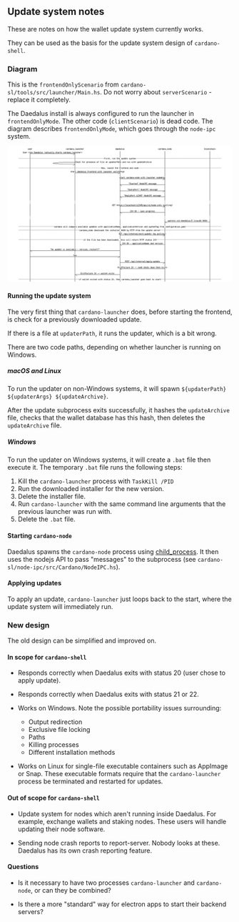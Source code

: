 ## Update system notes

These are notes on how the wallet update system currently works.

They can be used as the basis for the update system design of `cardano-shell`.

### Diagram

This is the `frontendOnlyScenario` from `cardano-sl/tools/src/launcher/Main.hs`.
Do not worry about `serverScenario` - replace it completely.

The Daedalus install is always configured to run the launcher in
`frontendOnlyMode`. The other code (`clientScenario`) is dead
code. The diagram describes `frontendOnlyMode`, which goes through the
`node-ipc` system.

![sequence-chart](update-system.png)

#### Running the update system

The very first thing that `cardano-launcher` does, before starting the
frontend, is check for a previously downloaded update.

If there is a file at `updaterPath`, it runs the updater, which is a
bit wrong.

There are two code paths, depending on whether launcher is running on Windows.

##### macOS and Linux

To run the updater on non-Windows systems, it will spawn
`${updaterPath} ${updaterArgs} ${updateArchive}`.

After the update subprocess exits successfully, it hashes the
`updateArchive` file, checks that the wallet database has this hash,
then deletes the `updateArchive` file.

##### Windows

To run the updater on Windows systems, it will create a `.bat` file
then execute it. The temporary `.bat` file runs the following steps:

1. Kill the `cardano-launcher` process with `TaskKill /PID`
2. Run the downloaded installer for the new version.
3. Delete the installer file.
4. Run `cardano-launcher` with the same command line arguments that
   the previous launcher was run with.
5. Delete the `.bat` file.

#### Starting `cardano-node`

Daedalus spawns the `cardano-node` process using
[child_process](https://nodejs.org/api/child_process.html). It then
uses the nodejs API to pass "messages" to the subprocess (see
`cardano-sl/node-ipc/src/Cardano/NodeIPC.hs`).


#### Applying updates

To apply an update, `cardano-launcher` just loops back to the start,
where the update system will immediately run.


### New design

The old design can be simplified and improved on.

#### In scope for `cardano-shell`

- Responds correctly when Daedalus exits with status 20 (user chose to apply update).

- Responds correctly when Daedalus exits with status 21 or 22.

- Works on Windows. Note the possible portability issues surrounding:
   - Output redirection
   - Exclusive file locking
   - Paths
   - Killing processes
   - Different installation methods

- Works on Linux for single-file executable containers such as
  AppImage or Snap. These executable formats require that the
  `cardano-launcher` process be terminated and restarted for updates.

#### Out of scope for `cardano-shell`

- Update system for nodes which aren't running inside Daedalus. For
  example, exchange wallets and staking nodes. These users will handle
  updating their node software.

- Sending node crash reports to report-server. Nobody looks at
  these. Daedalus has its own crash reporting feature.

#### Questions

- Is it necessary to have two processes `cardano-launcher` and
  `cardano-node`, or can they be combined?

- Is there a more "standard" way for electron apps to start their
  backend servers?

